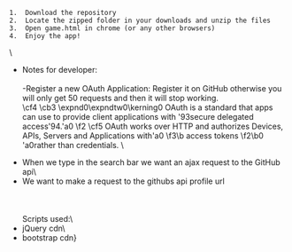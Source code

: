 	1.	Download the repository
	2.	Locate the zipped folder in your downloads and unzip the files
	3.	Open game.html in chrome (or any other browsers)
	4.	Enjoy the app!

\
* Notes for developer:\
\
-Register a new OAuth Application: Register it on GitHub otherwise you will only get 50 requests and then it will stop working. \
\cf4 \cb3 \expnd0\expndtw0\kerning0
OAuth is a standard that apps can use to provide client applications with \'93secure delegated access\'94.\'a0
\f2 \cf5 OAuth works over HTTP and authorizes Devices, APIs, Servers and Applications with\'a0
\f3\b access tokens
\f2\b0 \'a0rather than credentials. \
- When we type in the search bar we want an ajax request to the GitHub api\
- We want to make a request to the githubs api profile url\
\
\
\
Scripts used:\
- jQuery cdn\
- bootstrap cdn}
